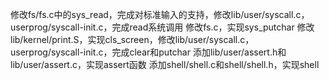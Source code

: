 修改fs/fs.c中的sys_read，完成对标准输入的支持，修改lib/user/syscall.c，userprog/syscall-init.c，完成read系统调用
修改fs.c，实现sys_putchar
修改lib/kernel/print.S，实现cls_screen，修改lib/user/syscall.c，userprog/syscall-init.c，完成clear和putchar
添加lib/user/assert.h和lib/user/assert.c，实现assert函数
添加shell/shell.c和shell/shell.h，实现shell